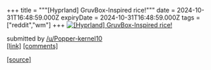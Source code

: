 +++
title = """[Hyprland] GruvBox-Inspired rice!"""
date = 2024-10-31T16:48:59.000Z
expiryDate = 2024-10-31T16:48:59.000Z
tags = ["reddit","wm"]
+++
[![[Hyprland] GruvBox-Inspired rice!](https://b.thumbs.redditmedia.com/-GYtI0j0E_iXYLy-nWmCiSyJjeoAVWkU8mTO9x3JBWI.jpg "[Hyprland] GruvBox-Inspired rice!")](https://www.reddit.com/r/unixporn/comments/1ggj4rl/hyprland_gruvboxinspired_rice/)

submitted by [/u/Popper-kernel10](https://www.reddit.com/user/Popper-kernel10)  
[\[link\]](https://www.reddit.com/gallery/1ggj4rl) [\[comments\]](https://www.reddit.com/r/unixporn/comments/1ggj4rl/hyprland_gruvboxinspired_rice/)

[[source]](https://www.reddit.com/r/unixporn/comments/1ggj4rl/hyprland_gruvboxinspired_rice/)
